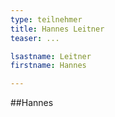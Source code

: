 ```yaml
---
type: teilnehmer
title: Hannes Leitner
teaser: ...

lsastname: Leitner
firstname: Hannes

---
```


##Hannes

